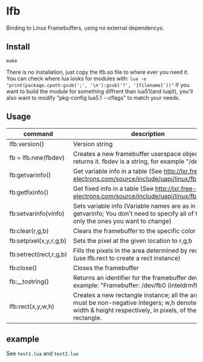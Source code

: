 lfb
===

Binding to Linux Framebuffers, using no external dependencys.



Install
-------

`make`

There is no installation, just copy the lfb.so file to where ever you need it.
You can check where lua looks for modules with: `lua -e "print(package.cpath:gsub(';', '\n'):gsub('?', '[filename]'))"`
If you want to build the module for something diffrent than lua51(and luajit),
you'll also want to modify "pkg-config lua5.1 --cflags" to match your needs.



Usage
-----

command | description
--- | ---
lfb.version()               | Version string
fb = lfb.new(fbdev)         | Creates a new framebuffer userspace object & returns it. fbdev is a string, for example "/dev/fb0"
fb:getvarinfo()             | Get variable info in a table (See http://lxr.free-electrons.com/source/include/uapi/linux/fb.h#L240)
fb:getfixinfo()             | Get fixed info in a table (See http://lxr.free-electrons.com/source/include/uapi/linux/fb.h#L156)
fb:setvarinfo(vinfo)        | Sets variable info (Variable names are as in getvarinfo; You don't need to specify all of them, only the ones you want to change)
fb:clear(r,g,b)             | Clears the framebuffer to the specific color
fb:setpixel(x,y,r,g,b)      | Sets the pixel at the given location to r,g,b
fb:setrect(rect,r,g,b)      | Fills the pixels in the area determined by rect to r,g,b (use lfb.rect to create a rect instance)
fb:close()                  | Closes the framebuffer
fb:__tostring()             | Returns an identifier for the framebuffer device (For example: "Framebuffer: /dev/fb0 (inteldrmfb)")
lfb:rect(x,y,w,h)           | Creates a new rectangle instance; all the arguments must be non-negative integers; w,h denote the width & height respectively, in pixels, of the rectangle.


example
-------
See `test1.lua` and `test2.lua`
